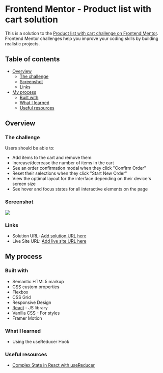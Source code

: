 # Frontend Mentor - Product list with cart solution

This is a solution to the [Product list with cart challenge on Frontend Mentor](https://www.frontendmentor.io/challenges/product-list-with-cart-5MmqLVAp_d). Frontend Mentor challenges help you improve your coding skills by building realistic projects. 

## Table of contents

- [Overview](#overview)
  - [The challenge](#the-challenge)
  - [Screenshot](#screenshot)
  - [Links](#links)
- [My process](#my-process)
  - [Built with](#built-with)
  - [What I learned](#what-i-learned)
  - [Useful resources](#useful-resources)


## Overview

### The challenge

Users should be able to:

- Add items to the cart and remove them
- Increase/decrease the number of items in the cart
- See an order confirmation modal when they click "Confirm Order"
- Reset their selections when they click "Start New Order"
- View the optimal layout for the interface depending on their device's screen size
- See hover and focus states for all interactive elements on the page

### Screenshot

![](./images/screenshot.png)

### Links

- Solution URL: [Add solution URL here](https://github.com/winniffy/product-list-cart)
- Live Site URL: [Add live site URL here](https://product-list-cart-phi.vercel.app)

## My process

### Built with

- Semantic HTML5 markup
- CSS custom properties
- Flexbox
- CSS Grid
- Responsive Design
- [React](https://react.dev/) - JS library
- Vanilla CSS - For styles
- Framer Motion


### What I learned

- Using the useReducer Hook 


### Useful resources

- [Complex State in React with useReducer](https://blog.webdevsimplified.com/2020-06/use-reducer/)

